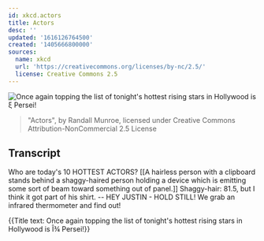 ```yaml
---
id: xkcd.actors
title: Actors
desc: ''
updated: '1616126764500'
created: '1405666800000'
sources:
  name: xkcd
  url: 'https://creativecommons.org/licenses/by-nc/2.5/'
  license: Creative Commons 2.5
---
```

![Once again topping the list of tonight's hottest rising stars in Hollywood is ξ Persei!](https://imgs.xkcd.com/comics/actors.png)
> "Actors", by Randall Munroe, licensed under Creative Commons Attribution-NonCommercial 2.5 License

## Transcript
Who are today's 10 HOTTEST ACTORS?
[[A hairless person with a clipboard stands behind a shaggy-haired person holding a device which is emitting some sort of beam toward something out of panel.]]
Shaggy-hair: 81.5, but I think it got part of his shirt. -- HEY JUSTIN - HOLD STILL!
We grab an infrared thermometer and find out!

{{Title text: Once again topping the list of tonight's hottest rising stars in Hollywood is Î¾ Persei!}}

